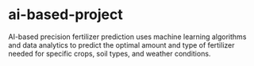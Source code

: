 # ai-based-project
AI-based precision fertilizer prediction uses machine learning algorithms and data analytics to predict the optimal amount and type of fertilizer needed for specific crops, soil types, and weather conditions.
